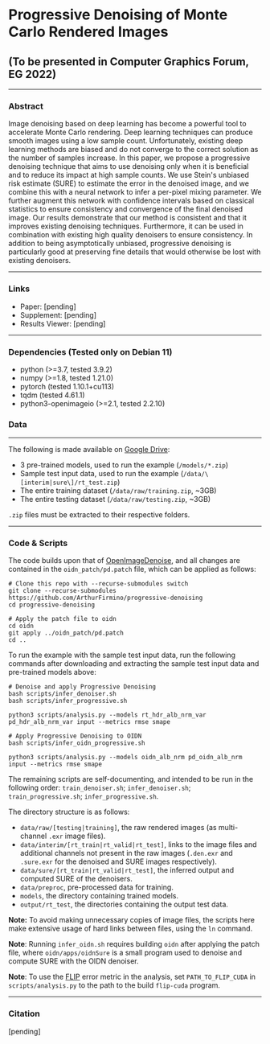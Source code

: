 # Progressive Denoising of Monte Carlo Rendered Images

## (To be presented in Computer Graphics Forum, EG 2022)

---

### Abstract
Image denoising based on deep learning has become a powerful tool to accelerate Monte Carlo rendering. Deep learning techniques can produce smooth images using a low sample count. Unfortunately, existing deep learning methods are biased and do not converge to the correct solution as the number of samples increase. In this paper, we propose a progressive denoising technique that aims to use denoising only when it is beneficial and to reduce its impact at high sample counts. We use Stein's unbiased risk estimate (SURE) to estimate the error in the denoised image, and we combine this with a neural network to infer a per-pixel mixing parameter. We further augment this network with confidence intervals based on classical statistics to ensure consistency and convergence of the final denoised image. Our results demonstrate that our method is consistent and that it improves existing denoising techniques. Furthermore, it can be used in combination with existing high quality denoisers to ensure consistency. In addition to being asymptotically unbiased, progressive denoising is particularly good at preserving fine details that would otherwise be lost with existing denoisers.

---

### Links

* Paper: [pending]
* Supplement: [pending]
* Results Viewer: [pending]

---

### Dependencies (Tested only on Debian 11)

+ python (>=3.7, tested 3.9.2)
+ numpy (>=1.8, tested 1.21.0)
+ pytorch (tested 1.10.1+cu113)
+ tqdm (tested 4.61.1)
+ python3-openimageio (>=2.1, tested 2.2.10)

### Data

---

The following is made available on [Google Drive](https://drive.google.com/drive/folders/1-8sBlpvkKVkwrZsZqnPQbU1ozrUXSxOo):

+ 3 pre-trained models, used to run the example (`/models/*.zip`)
+ Sample test input data, used to run the example (`/data/\[interim|sure\]/rt_test.zip`)
+ The entire training dataset (`/data/raw/training.zip`, ~3GB)
+ The entire testing dataset (`/data/raw/testing.zip`, ~3GB)

`.zip` files must be extracted to their respective folders.

---

### Code & Scripts

The code builds upon that of [OpenImageDenoise](https://github.com/OpenImageDenoise/oidn), and all changes are contained in the `oidn_patch/pd.patch` file, which can be applied as follows:

```
# Clone this repo with --recurse-submodules switch
git clone --recurse-submodules https://github.com/ArthurFirmino/progressive-denoising
cd progressive-denoising

# Apply the patch file to oidn
cd oidn
git apply ../oidn_patch/pd.patch 
cd ..
```

To run the example with the sample test input data, run the following commands after downloading and extracting the sample test input data and pre-trained models above:

```
# Denoise and apply Progressive Denoising
bash scripts/infer_denoiser.sh
bash scripts/infer_progressive.sh

python3 scripts/analysis.py --models rt_hdr_alb_nrm_var pd_hdr_alb_nrm_var input --metrics rmse smape

# Apply Progressive Denoising to OIDN
bash scripts/infer_oidn_progressive.sh

python3 scripts/analysis.py --models oidn_alb_nrm pd_oidn_alb_nrm input --metrics rmse smape
```

The remaining scripts are self-documenting, and intended to be run in the following order: `train_denoiser.sh`; `infer_denoiser.sh`; `train_progressive.sh`; `infer_progressive.sh`.

The directory structure is as follows:

* `data/raw/[testing|training]`, the raw rendered images (as multi-channel `.exr` image files).
* `data/interim/[rt_train|rt_valid|rt_test]`, links to the image files and additional channels not present in the raw images (`.den.exr` and `.sure.exr` for the denoised and SURE images respectively).
* `data/sure/[rt_train|rt_valid|rt_test]`, the inferred output and computed SURE of the denoisers.
* `data/preproc`, pre-processed data for training.
* `models`, the directory containing trained models.
* `output/rt_test`, the directories containing the output test data.


**Note:** To avoid making unnecessary copies of image files, the scripts here make extensive usage of hard links between files, using the `ln` command.

**Note**: Running `infer_oidn.sh` requires building `oidn` after applying the patch file, where `oidn/apps/oidnSure` is a small program used to denoise and compute SURE with the OIDN denoiser.

**Note**: To use the [FLIP](https://github.com/NVlabs/flip) error metric in the analysis, set `PATH_TO_FLIP_CUDA` in `scripts/analysis.py` to the path to the build `flip-cuda` program.

---

### Citation

[pending]
